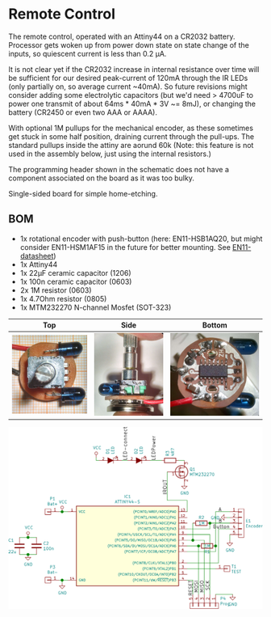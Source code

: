 Remote Control
==============

The remote control, operated with an Attiny44 on a CR2032 battery. Processor
gets woken up from power down state on state change of the inputs, so quiescent
current is less than 0.2 μA.

It is not clear yet if the CR2032 increase in internal resistance over time will
be sufficient for our desired peak-current of 120mA through the IR LEDs (only
partially on, so average current ~40mA). So future revisions might consider
adding some electrolytic capacitors (but we'd need > 4700uF to power one
transmit of about 64ms * 40mA * 3V ~= 8mJ), or changing the battery (CR2450 or
even two AAA or AAAA).

With optional 1M pullups for the mechanical encoder, as these sometimes get
stuck in some half position, draining current through the pull-ups. The
standard pullups inside the attiny are aorund 60k (Note: this feature is not
used in the assembly below, just using the internal resistors.)

The programming header shown in the schematic does not have a component
associated on the board as it was too bulky.

Single-sided board for simple home-etching.

## BOM
  * 1x rotational encoder with push-button (here: EN11-HSB1AQ20, but might consider EN11-HSM1AF15 in the future for better mounting. See [EN11-datasheet])
  * 1x Attiny44
  * 1x 22μF ceramic capacitor (1206)
  * 1x 100n ceramic capacitor (0603)
  * 2x 1M resistor (0603)
  * 1x 4.7Ohm resistor (0805)
  * 1x MTM232270 N-channel Mosfet (SOT-323)

Top                    | Side                       | Bottom
-----------------------|----------------------------|--------------------------
![](../../img/sender-top.jpg)|![](../../img/sender-sideways.jpg)|![](../../img/sender-bottom.jpg)

![](../../img/remote-control-schem.png)

[EN11-datasheet]: http://www.bitechnologies.com/pdfs/en11.pdf
